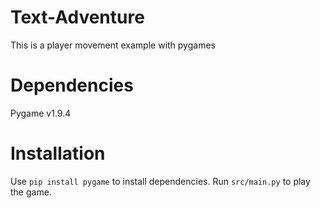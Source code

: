 # Text-Adventure
This is a player movement example with pygames

# Dependencies
Pygame v1.9.4

# Installation
Use `pip install pygame` to install dependencies.
Run `src/main.py` to play the game.